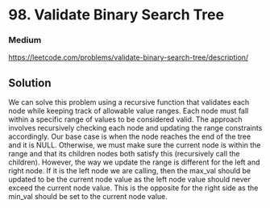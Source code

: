 # 98. Validate Binary Search Tree

### Medium

https://leetcode.com/problems/validate-binary-search-tree/description/

## Solution

We can solve this problem using a recursive function that validates each node while keeping track of allowable value ranges. Each node must fall within a specific range of values to be considered valid. The approach involves recursively checking each node and updating the range constraints accordingly. Our base case is when the node reaches the end of the tree and it is NULL. Otherwise, we must make sure the current node is within the range and that its children nodes both satisfy this (recursively call the children). However, the way we update the range is different for the left and right node. If it is the left node we are calling, then the max_val should be updated to be the current node value as the left node value should never exceed the current node value. This is the opposite for the right side as the min_val should be set to the current node value.